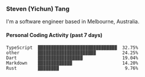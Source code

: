 ### Steven (Yichun) Tang

I'm a software engineer based in Melbourne, Australia.

#### Personal Coding Activity (past 7 days)
```
TypeScript  ▓▓▓▓▓▓▓▓▓▓▓▓▓▓▓▓▓▓▓▓▓▓▓▓▓▓▓▓▓▓  32.75%
other       ▓▓▓▓▓▓▓▓▓▓▓▓▓▓▓▓▓▓▓▓▓▓          24.25%
Dart        ▓▓▓▓▓▓▓▓▓▓▓▓▓▓▓▓▓               19.04%
Markdown    ▓▓▓▓▓▓▓▓▓▓▓▓▓                   14.20%
Rust        ▓▓▓▓▓▓▓▓                         9.76%
```
